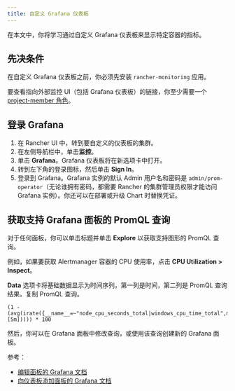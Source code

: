 ```yaml
---
title: 自定义 Grafana 仪表板
---
```


在本文中，你将学习通过自定义 Grafana 仪表板来显示特定容器的指标。

## 先决条件

在自定义 Grafana 仪表板之前，你必须先安装 `rancher-monitoring` 应用。

要查看指向外部监控 UI（包括 Grafana 仪表板）的链接，你至少需要一个 [project-member 角色](../../../integrations-in-rancher/monitoring-and-alerting/rbac-for-monitoring.md#具有-rancher-权限的用户)。

## 登录 Grafana

1. 在 Rancher UI 中，转到要自定义的仪表板的集群。
1. 在左侧导航栏中，单击**监控**。
1. 单击 **Grafana**。Grafana 仪表板将在新选项卡中打开。
1. 转到左下角的登录图标，然后单击 **Sign In**。
1. 登录到 Grafana。Grafana 实例的默认 Admin 用户名和密码是 `admin/prom-operator`（无论谁拥有密码，都需要 Rancher 的集群管理员权限才能访问 Grafana 实例）。你还可以在部署或升级 Chart 时替换凭证。


## 获取支持 Grafana 面板的 PromQL 查询

对于任何面板，你可以单击标题并单击 **Explore** 以获取支持图形的 PromQL 查询。

例如，如果要获取 Alertmanager 容器的 CPU 使用率，点击 **CPU Utilization > Inspect**。

**Data** 选项卡将基础数据显示为时间序列，第一列是时间，第二列是 PromQL 查询结果。复制 PromQL 查询。

```
(1 - (avg(irate({__name__=~"node_cpu_seconds_total|windows_cpu_time_total",mode="idle"}[5m])))) * 100
```

然后，你可以在 Grafana 面板中修改查询，或使用该查询创建新的 Grafana 面板。

参考：

- [编辑面板的 Grafana 文档](https://grafana.com/docs/grafana/latest/panels-visualizations/configure-panel-options/#edit-a-panel)
- [向仪表板添加面板的 Grafana 文档](https://grafana.com/docs/grafana/latest/panels-visualizations/panel-editor-overview)
